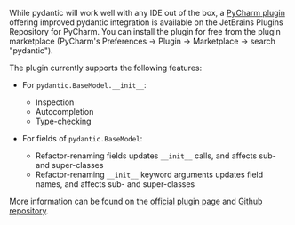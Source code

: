 While pydantic will work well with any IDE out of the box, a 
[PyCharm plugin](https://plugins.jetbrains.com/plugin/12861-pydantic)
offering improved pydantic integration is available on the JetBrains Plugins Repository for PyCharm.
You can install the plugin for free from the plugin marketplace
(PyCharm's Preferences -> Plugin -> Marketplace -> search "pydantic").

The plugin currently supports the following features:

* For `pydantic.BaseModel.__init__`:
  * Inspection
  * Autocompletion
  * Type-checking

* For fields of `pydantic.BaseModel`:
  * Refactor-renaming fields updates `__init__` calls, and affects sub- and super-classes
  * Refactor-renaming `__init__` keyword arguments updates field names, and affects sub- and super-classes

More information can be found on the
[official plugin page](https://plugins.jetbrains.com/plugin/12861-pydantic)
and [Github repository](https://github.com/koxudaxi/pydantic-pycharm-plugin).
